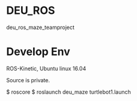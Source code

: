 # DEU_ROS
deu_ros_maze_teamproject

# Develop Env
ROS-Kinetic, Ubuntu linux 16.04

Source is private.

$ roscore $ roslaunch deu_maze turtlebot1.launch


